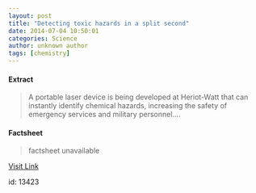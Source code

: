 ```yaml
---
layout: post
title: "Detecting toxic hazards in a split second"
date: 2014-07-04 10:50:01
categories: Science
author: unknown author
tags: [chemistry]
---
```



#### Extract
>A portable laser device is being developed at Heriot-Watt that can instantly identify chemical hazards, increasing the safety of emergency services and military personnel....

#### Factsheet
>factsheet unavailable

[Visit Link](http://phys.org/news323675393.html)

id:   13423


